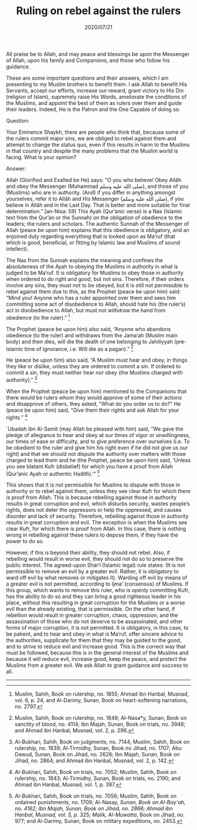 ﻿---
layout: post
title: "Ruling on rebel against the rulers"
publisher: "alsalafiyyah@icloud.com"
source: "Majmu' Fatawa wa Maqalat 8/202"
category: ["rulership"]
hijri: Dhul-Qa'dah 30, 1441 AH
date: 2020/07/21
shaykhs: Shaykh Ibn Baz
---

All praise be to Allah, and may peace and blessings be upon the Messenger of Allah, upon his family and Companions, and those who follow his guidance.

These are some important questions and their answers, which I am presenting to my Muslim brothers to benefit them. I ask Allah to benefit His Servants, accept our efforts, increase our reward, grant victory to His Din (religion of Islam), supremely raise His Words, ameliorate the conditions of the Muslims, and appoint the best of them as rulers over them and guide their leaders. Indeed, He is the Patron and the One Capable of doing so.

Question: 

Your Eminence Shaykh, there are people who think that, because some of the rulers commit major sins, we are obliged to rebel against them and attempt to change the status quo, even if this results in harm to the Muslims in that country and despite the many problems that the Muslim world is facing. What is your opinion?

Answer: 

Allah (Glorified and Exalted be He) says: "O you who believe! Obey Allâh and obey the Messenger (Muhammad صلى الله عليه وسلم), and those of you (Muslims) who are in authority. (And) if you differ in anything amongst yourselves, refer it to Allâh and His Messenger (صلى الله عليه وسلم), if you believe in Allâh and in the Last Day. That is better and more suitable for final determination." [an-Nisa: 59] This Ayah (Qur’anic verse) is a Nas (Islamic text from the Qur’an or the Sunnah) on the obligation of obedience to the leaders; the rulers and scholars. The authentic Sunnah of the Messenger of Allah (peace be upon him) explains that this obedience is obligatory, and an enjoined duty regarding everything that is looked upon as Ma‘ruf (that which is good, beneficial, or fitting by Islamic law and Muslims of sound intellect).

The Nas from the Sunnah explains the meaning and confines the absoluteness of the Ayah to obeying the Muslims in authority in what is judged to be Ma‘ruf. It is obligatory for Muslims to obey those in authority when ordered to do right and good, but not sins. Therefore, if their orders involve any sins, they must not to be obeyed, but it is still not permissible to rebel against them due to this, as the Prophet (peace be upon him) said: “Mind you! Anyone who has a ruler appointed over them and sees him committing some act of disobedience to Allah, should hate his (the ruler’s) act in disobedience to Allah, but must not withdraw the hand from obedience (to the ruler).” [^1] 

The Prophet (peace be upon him) also said, “Anyone who abandons obedience (to the ruler) and withdraws from the Jama‘ah (Muslim main body) and then dies, will die the death of one belonging to Jahiliyyah (pre-Islamic time of ignorance, i.e. Will die as a pagan).” [^2]

He (peace be upon him) also said, “A Muslim must hear and obey, in things they like or dislike, unless they are ordered to commit a sin. If ordered to commit a sin, they must neither hear nor obey (the Muslims charged with authority).” [^3]

When the Prophet (peace be upon him) mentioned to the Companions that there would be rulers whom they would approve of some of their actions and disapprove of others, they asked, "What do you order us to do?" He (peace be upon him) said, “Give them their rights and ask Allah for your rights.” [^4]

`Ubadah ibn Al-Samit (may Allah be pleased with him) said, “We gave the pledge of allegiance to hear and obey at our times of vigor or unwillingness, our times of ease or difficulty, and to give preference over ourselves (i.e. To be obedient to the ruler and give him his right even if he did not give us our right) and that we should not dispute the authority over matters with those charged to lead them and he (the Prophet, peace be upon him) said, ‘Unless you see blatant Kufr (disbelief) for which you have a proof from Allah (Qur’anic Ayah or authentic Hadith).’” [^5]

This shows that it is not permissible for Muslims to dispute with those in authority or to rebel against them, unless they see clear Kufr for which there is proof from Allah. This is because rebelling against those in authority results in great corruption and evil, which disturbs security, wastes people’s rights, does not deter the oppressors or help the oppressed, and causes disorder and lack of security. Therefore, rebelling against those in authority results in great corruption and evil. The exception is when the Muslims see clear Kufr, for which there is proof from Allah. In this case, there is nothing wrong in rebelling against these rulers to depose them, if they have the power to do so.

However, if this is beyond their ability, they should not rebel. Also, if rebelling would result in worse evil, they should not do so to preserve the public interest. The agreed-upon Shar‘i (Islamic legal) rule states: (It is not permissible to remove an evil by a greater evil. Rather, it is obligatory to ward off evil by what removes or mitigates it). Warding off evil by means of a greater evil is not permitted, according to Ijma‘ (consensus) of Muslims. If this group, which wants to remove this ruler, who is openly committing Kufr, has the ability to do so and they can bring a good righteous leader in his place, without this resulting in great corruption for the Muslims or a worse evil than the already existing, that is permissible. On the other hand, if rebellion would result in greater corruption, chaos, oppression, and the assassination of those who do not deserve to be assassinated, and other forms of major corruption, it is not permitted. It is obligatory, in this case, to be patient, and to hear and obey in what is Ma‘ruf, offer sincere advice to the authorities, supplicate for them that they may be guided to the good, and to strive to reduce evil and increase good. This is the correct way that must be followed, because this is in the general interest of the Muslims and because it will reduce evil, increase good, keep the peace, and protect the Muslims from a greater evil. We ask Allah to grant guidance and success to all.

---

[^1]: Muslim, Sahih, Book on rulership, no. 1855; Ahmad ibn Hanbal, Musnad, vol. 6, p. 24, and Al-Darimy, Sunan, Book on heart-softening narrations, no. 2797.
[^2]: Muslim, Sahih, Book on rulership, no. 1848; Al-Nasa*y, Sunan, Book on sanctity of blood, no. 4114; Ibn Majah, Sunan, Book on trials, no. 3948; and Ahmad ibn Hanbal, Musnad, vol. 2, p. 296.
[^3]: Al-Bukhari, Sahih, Book on judgments, no. 7144; Muslim, Sahih, Book on rulership, no. 1839; Al-Tirmidhy, Sunan, Book no Jihad, no. 1707; Abu Dawud, Sunan, Book on Jihad, no. 2626; Ibn Majah, Sunan, Book on Jihad, no. 2864; and Ahmad ibn Hanbal, Musnad, vol. 2, p. 142.
[^4]: Al-Bukhari, Sahih, Book on trials, no. 7052; Muslim, Sahih, Book on rulership, no. 1843; Al-Tirmidhy, Sunan, Book on trials, no. 2190; and Ahmad ibn Hanbal, Musnad, vol. 1, p. 387.
[^5]: Al-Bukhari, Sahih, Book on trials, no. 7056; Muslim, Sahih, Book on ordained punishments, no. 1709; Al-Nasa*y, Sunan, Book on Al-Bay`ah, no. 4162; Ibn Majah, Sunan, Book on Jihad, no. 2866; Ahmad ibn Hanbal, Musnad, vol. 5, p. 325; Malik, Al-Muwatta*, Book on Jihad, no. 977; and Al-Darimy, Sunan, Book on military expeditions, no. 2453.
